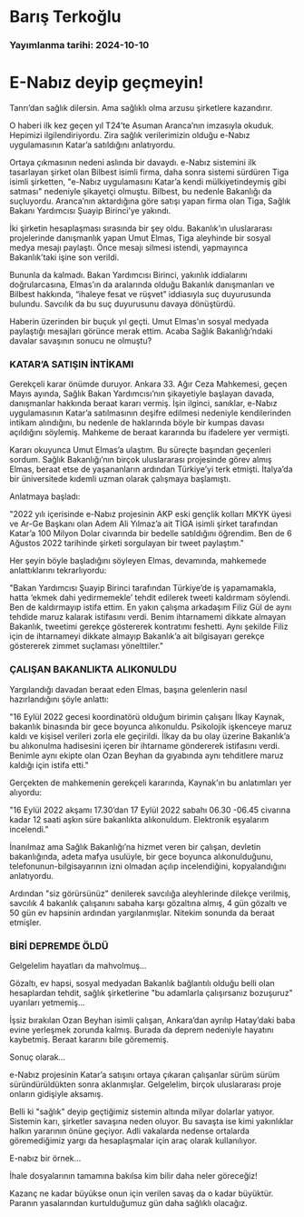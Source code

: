 # Barış Terkoğlu

### Yayımlanma tarihi: 2024-10-10

# E-Nabız deyip geçmeyin!

Tanrı’dan sağlık dilersin. Ama sağlıklı olma arzusu şirketlere kazandırır.

O haberi ilk kez geçen yıl T24’te Asuman Aranca’nın imzasıyla okuduk. Hepimizi ilgilendiriyordu. Zira sağlık verilerimizin olduğu e-Nabız uygulamasının Katar’a satıldığını anlatıyordu.

Ortaya çıkmasının nedeni aslında bir davaydı. e-Nabız sistemini ilk tasarlayan şirket olan Bilbest isimli firma, daha sonra sistemi sürdüren Tiga isimli şirketten, "e-Nabız uygulamasını Katar’a kendi mülkiyetindeymiş gibi satması" nedeniyle şikayetçi olmuştu. Bilbest, bu nedenle Bakanlığı da suçluyordu. Aranca’nın aktardığına göre satışı yapan firma olan Tiga, Sağlık Bakanı Yardımcısı Şuayip Birinci’ye yakındı.

İki şirketin hesaplaşması sırasında bir şey oldu. Bakanlık’ın uluslararası projelerinde danışmanlık yapan Umut Elmas, Tiga aleyhinde bir sosyal medya mesajı paylaştı. Önce mesajı silmesi istendi, yapmayınca Bakanlık’taki işine son verildi.

Bununla da kalmadı. Bakan Yardımcısı Birinci, yakınlık iddialarını doğrularcasına, Elmas’ın da aralarında olduğu Bakanlık danışmanları ve Bilbest hakkında, “ihaleye fesat ve rüşvet” iddiasıyla suç duyurusunda bulundu. Savcılık da bu suç duyurusunu davaya dönüştürdü.

Haberin üzerinden bir buçuk yıl geçti. Umut Elmas’ın sosyal medyada paylaştığı mesajları görünce merak ettim. Acaba Sağlık Bakanlığı’ndaki davalar savaşının sonucu ne olmuştu?


### KATAR’A SATIŞIN İNTİKAMI

Gerekçeli karar önümde duruyor. Ankara 33. Ağır Ceza Mahkemesi, geçen Mayıs ayında, Sağlık Bakan Yardımcısı’nın şikayetiyle başlayan davada, danışmanlar hakkında beraat kararı vermiş. İşin ilginci, sanıklar, e-Nabız uygulamasının Katar’a satılmasının deşifre edilmesi nedeniyle kendilerinden intikam alındığını, bu nedenle de haklarında böyle bir kumpas davası açıldığını söylemiş. Mahkeme de beraat kararında bu ifadelere yer vermişti.

Kararı okuyunca Umut Elmas’a ulaştım. Bu süreçte başından geçenleri sordum. Sağlık Bakanlığı’nın birçok uluslararası projesinde görev almış Elmas, beraat etse de yaşananların ardından Türkiye’yi terk etmişti. İtalya’da bir üniversitede kıdemli uzman olarak çalışmaya başlamıştı.

Anlatmaya başladı:

"2022 yılı içerisinde e-Nabız projesinin AKP eski gençlik kolları MKYK üyesi ve Ar-Ge Başkanı olan Adem Ali Yılmaz’a ait TİGA isimli şirket tarafından Katar’a 100 Milyon Dolar civarında bir bedelle satıldığını öğrendim. Ben de 6 Ağustos 2022 tarihinde şirketi sorgulayan bir tweet paylaştım."

Her şeyin böyle başladığını söyleyen Elmas, devamında, mahkemede anlattıklarını tekrarlıyordu:

"Bakan Yardımcısı Şuayip Birinci tarafından Türkiye’de iş yapamamakla, hatta ‘ekmek dahi yedirmemekle’ tehdit edilerek tweeti kaldırmam söylendi. Ben de kaldırmayıp istifa ettim. En yakın çalışma arkadaşım Filiz Gül de aynı tehdide maruz kalarak istifasını verdi. Benim ihtarnamemi dikkate almayan Bakanlık, tweetimi gerekçe göstererek kontratımı feshetti. Aynı şekilde Filiz için de ihtarnameyi dikkate almayıp Bakanlık’a ait bilgisayarı gerekçe göstererek zimmet suçlaması yönelttiler."


### ÇALIŞAN BAKANLIKTA ALIKONULDU

Yargılandığı davadan beraat eden Elmas, başına gelenlerin nasıl hazırlandığını şöyle anlattı:

"16 Eylül 2022 gecesi koordinatörü olduğum birimin çalışanı İlkay Kaynak, bakanlık binasında bir gece boyunca alıkonuldu. Psikolojik işkenceye maruz kaldı ve kişisel verileri zorla ele geçirildi. İlkay da bu olay üzerine Bakanlık’a bu alıkonulma hadisesini içeren bir ihtarname göndererek istifasını verdi. Benimle aynı ekipte olan Ozan Beyhan da gıyabında aynı tehditlere maruz kaldığı için istifa etti."

Gerçekten de mahkemenin gerekçeli kararında, Kaynak’ın bu anlatımları yer alıyordu:

"16 Eylül 2022 akşamı 17.30’dan 17 Eylül 2022 sabahı 06.30 -06.45 civarına kadar 12 saati aşkın süre bakanlıkta alıkonuldum. Elektronik eşyalarım incelendi."

İnanılmaz ama Sağlık Bakanlığı’na hizmet veren bir çalışan, devletin bakanlığında, adeta mafya usulüyle, bir gece boyunca alıkonulduğunu, telefonunun-bilgisayarının izni olmadan açılıp incelendiğini, kopyalandığını anlatıyordu.

Ardından "siz görürsünüz" denilerek savcılığa aleyhlerinde dilekçe verilmiş, savcılık 4 bakanlık çalışanını sabaha karşı gözaltına almış, 4 gün gözaltı ve 50 gün ev hapsinin ardından yargılanmışlar. Nitekim sonunda da beraat etmişler.


### BİRİ DEPREMDE ÖLDÜ

Gelgelelim hayatları da mahvolmuş…

Gözaltı, ev hapsi, sosyal medyadan Bakanlık bağlantılı olduğu belli olan hesaplardan tehdit, sağlık şirketlerine "bu adamlarla çalışırsanız bozuşuruz" uyarıları yetmemiş...

İşsiz bırakılan Ozan Beyhan isimli çalışan, Ankara’dan ayrılıp Hatay’daki baba evine yerleşmek zorunda kalmış. Burada da deprem nedeniyle hayatını kaybetmiş. Beraat kararını bile görememiş.

Sonuç olarak…

e-Nabız projesinin Katar’a satışını ortaya çıkaran çalışanlar sürüm sürüm süründürüldükten sonra aklanmışlar. Gelgelelim, birçok uluslararası proje onların gidişiyle aksamış.

Belli ki "sağlık" deyip geçtiğimiz sistemin altında milyar dolarlar yatıyor. Sistemin karı, şirketler savaşına neden oluyor. Bu savaşta ise kimi yakınlıklar halkın yararının önüne geçiyor. Adli vakalarda nedense ortalarda göremediğimiz yargı da hesaplaşmalar için araç olarak kullanılıyor.

E-nabız bir örnek…

İhale dosyalarının tamamına bakılsa kim bilir daha neler göreceğiz!

Kazanç ne kadar büyükse onun için verilen savaş da o kadar büyüktür. Paranın yasalarından kurtulduğumuz gün daha sağlıklı olacağız.

